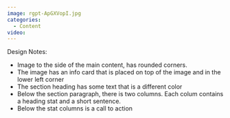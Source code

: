 ```yaml
---
image: rgpt-ApGXVopI.jpg
categories:
  - Content
video:
---
```

Design Notes:
* Image to the side of the main content, has rounded corners. 
* The image has an info card that is placed on top of the image and in the lower left corner
* The section heading has some text that is a different color
* Below the section paragraph, there is two columns. Each colum contains a heading stat and a short sentence.
* Below the stat columns is a call to action